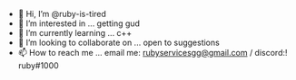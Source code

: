 - 👋 Hi, I’m @ruby-is-tired
- 👀 I’m interested in ... getting gud
- 🌱 I’m currently learning ... c++
- 💞️ I’m looking to collaborate on ... open to suggestions
- 📫 How to reach me ... email me: rubyservicesgg@gmail.com / discord:! ruby#1000

<!---
ruby-is-tired/ruby-is-tired is a ✨ special ✨ repository because its `README.md` (this file) appears on your GitHub profile.
You can click the Preview link to take a look at your changes.
--->
